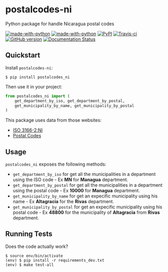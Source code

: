 
postalcodes-ni
==============

Python package for handle Nicaragua postal codes

[![made-with-python](https://img.shields.io/badge/Made%20with-Python-1f425f.svg)](https://www.python.org/)
[![made-with-python](https://img.shields.io/pypi/pyversions/postalcodes_ni.svg)](https://pypi.org/project/postalcodes_ni/)
[![PyPI](https://badge.fury.io/py/postalcodes_ni.png)](https://badge.fury.io/py/postalcodes_ni)
[![Travis-ci](https://travis-ci.org/oscarmcm/postalcodes-ni.png?branch=master)](https://travis-ci.org/oscarmcm/postalcodes-ni)
[![GitHub version](https://badge.fury.io/gh/oscarmcm%2Fpostalcodes-ni.svg)](https://github.com/oscarmcm/postalcodes-ni)
[![Documentation Status](https://readthedocs.org/projects/postalcodes-ni/badge/?version=latest)](http://postalcodes-ni.readthedocs.io/?badge=latest)

Quickstart
----------
Install `postalcodes-ni`:

    $ pip install postalcodes_ni

Then use it in your project:

```python
from postalcodes_ni import (
    get_department_by_iso, get_department_by_postal,
    get_municipality_by_name, get_municipality_by_postal
)
```

This package uses data from those websites:

- [ISO 3166-2:NI](https://es.wikipedia.org/wiki/ISO_3166-2:NI)
- [Postal Codes](https://es.wikipedia.org/wiki/Anexo:C%C3%B3digos_postales_de_Nicaragua)

Usage
--------------

`postalcodes_ni` exposes the following methods:

- `get_department_by_iso` for get all the municipalities in a department using the ISO code - Ex **MN** for **Managua** department.
- `get_department_by_postal` for get all the municipalities in a department using the postal code - Ex **10000** for **Managua** department.
- `get_municipality_by_name` for get an expecific municipality using his name - Ex **Altagracia** for the **Rivas** department.
- `get_municipality_by_postal` for get an expecific municipality using his postal code - Ex **48800** for the municipality of **Altagracia** from **Rivas** department.

Running Tests
--------------

Does the code actually work?

    $ source env/bin/activate
    (env) $ pip install -r requirements_dev.txt
    (env) $ make test-all
